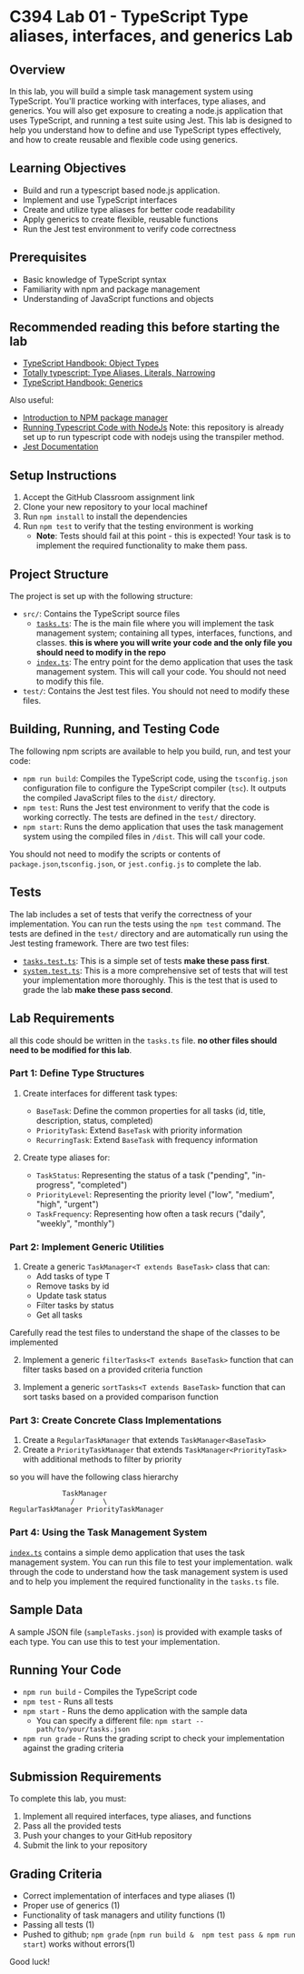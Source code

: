 # C394 Lab 01 - TypeScript Type aliases, interfaces, and generics  Lab

## Overview
In this lab, you will build a simple task management system using TypeScript. You'll practice working with interfaces, type aliases, and generics. You will also get exposure to creating a node.js application that uses TypeScript, and running a test suite using Jest.
This lab is designed to help you understand how to define and use TypeScript types effectively, and how to create reusable and flexible code using generics. 

## Learning Objectives
- Build and run a typescript based node.js application.
- Implement and use TypeScript interfaces
- Create and utilize type aliases for better code readability
- Apply generics to create flexible, reusable functions
- Run the Jest test environment to verify code correctness

## Prerequisites
- Basic knowledge of TypeScript syntax
- Familiarity with npm and package management
- Understanding of JavaScript functions and objects

## Recommended reading this before starting the lab
- [TypeScript Handbook: Object Types](https://www.typescriptlang.org/docs/handbook/2/objects.html)
- [Totally typescript: Type Aliases, Literals, Narrowing](https://www.totaltypescript.com/books/total-typescript-essentials/unions-literals-and-narrowing)
- [TypeScript Handbook: Generics](https://www.typescriptlang.org/docs/handbook/2/generics.html)

Also useful:
- [Introduction to NPM package manager](https://nodejs.org/en/learn/getting-started/an-introduction-to-the-npm-package-manager)
- [Running Typescript Code with NodeJs](https://nodejs.org/en/learn/getting-started/an-introduction-to-the-npm-package-manager)  Note: this repository is already set up to run typescript code with nodejs using the transpiler method.
- [Jest Documentation](https://jestjs.io/docs/getting-started)

## Setup Instructions
1. Accept the GitHub Classroom assignment link
2. Clone your new repository to your local machinef
3. Run `npm install` to install the dependencies
4. Run `npm test` to verify that the testing environment is working
   - **Note**: Tests should fail at this point - this is expected! Your task is to implement the required functionality to make them pass.

## Project Structure
The project is set up with the following structure:
- `src/`: Contains the TypeScript source files
  - [`tasks.ts`](src/tasks.ts): The is the main file where you will implement the task management system; containing all types, interfaces, functions, and classes. **this is where you will write your code and the only file you should need to modify in the repo**
  - [`index.ts`](src/index.ts): The entry point for the demo application that uses the task management system.  This will call your code.  You should not need to modify this file.
- `test/`: Contains the Jest test files.  You should not need to modify these files.

## Building, Running, and Testing Code

The following npm scripts are available to help you build, run, and test your code:
- `npm run build`: Compiles the TypeScript code, using the `tsconfig.json` configuration file to configure the TypeScript compiler (`tsc`).  It outputs the compiled JavaScript files to the `dist/` directory.
- `npm test`: Runs the Jest test environment to verify that the code is working correctly.  The tests are defined in the `test/` directory.
- `npm start`: Runs the demo application that uses the task management system using the compiled files in `/dist`.  This will call your code.  

You should not need to modify the scripts or contents of `package.json`,`tsconfig.json`, or `jest.config.js` to complete the lab.

## Tests

The lab includes a set of tests that verify the correctness of your implementation. You can run the tests using the `npm test` command. The tests are defined in the `test/` directory and are automatically run using the Jest testing framework.  There are two test files:
- [`tasks.test.ts`](./tests/tasks.tests.ts): This is a simple set of tests **make these pass first**.
- [`system.test.ts`](./tests/system.test.ts): This is a more comprehensive set of tests that will test your implementation more thoroughly.  This is the test that is used to grade the lab **make these pass second**.

## Lab Requirements

all this code should be written in the `tasks.ts` file.  **no other files should need to be modified for this lab**.

### Part 1: Define Type Structures
1. Create interfaces for different task types:
   - `BaseTask`: Define the common properties for all tasks (id, title, description, status, completed)
   - `PriorityTask`: Extend `BaseTask` with priority information
   - `RecurringTask`: Extend `BaseTask` with frequency information

2. Create type aliases for:
   - `TaskStatus`: Representing the status of a task ("pending", "in-progress", "completed")
   - `PriorityLevel`: Representing the priority level ("low", "medium", "high", "urgent")
   - `TaskFrequency`: Representing how often a task recurs ("daily", "weekly", "monthly")

### Part 2: Implement Generic Utilities
1. Create a generic `TaskManager<T extends BaseTask>` class that can:
   - Add tasks of type T
   - Remove tasks by id
   - Update task status
   - Filter tasks by status
   - Get all tasks

Carefully read the test files to understand the shape of the classes to be implemented

2. Implement a generic `filterTasks<T extends BaseTask>` function that can filter tasks based on a provided criteria function

3. Implement a generic `sortTasks<T extends BaseTask>` function that can sort tasks based on a provided comparison function

### Part 3: Create Concrete Class Implementations
1. Create a `RegularTaskManager` that extends `TaskManager<BaseTask>`
2. Create a `PriorityTaskManager` that extends `TaskManager<PriorityTask>` with additional methods to filter by priority

so you will have the following class hierarchy
```
             TaskManager
               /       \
RegularTaskManager PriorityTaskManager
```
### Part 4: Using the Task Management System

[`index.ts`](src/index.ts) contains a simple demo application that uses the task management system. You can run this file to test your implementation.   walk through the code to understand how the task management system is used and to help you implement the required functionality in the `tasks.ts` file.

## Sample Data
A sample JSON file (`sampleTasks.json`) is provided with example tasks of each type. You can use this to test your implementation.

## Running Your Code
- `npm run build` - Compiles the TypeScript code
- `npm test` - Runs all tests
- `npm start` - Runs the demo application with the sample data
  - You can specify a different file: `npm start -- path/to/your/tasks.json`
- `npm run grade` - Runs the grading script to check your implementation against the grading criteria

## Submission Requirements
To complete this lab, you must:
1. Implement all required interfaces, type aliases, and functions
2. Pass all the provided tests
3. Push your changes to your GitHub repository
4. Submit the link to your repository

## Grading Criteria
- Correct implementation of interfaces and type aliases (1)
- Proper use of generics (1)
- Functionality of task managers and utility functions (1)
- Passing all tests (1)
- Pushed to github; `npm grade` (`npm run build &  npm test pass & npm run start`) works without errors(1)

Good luck!